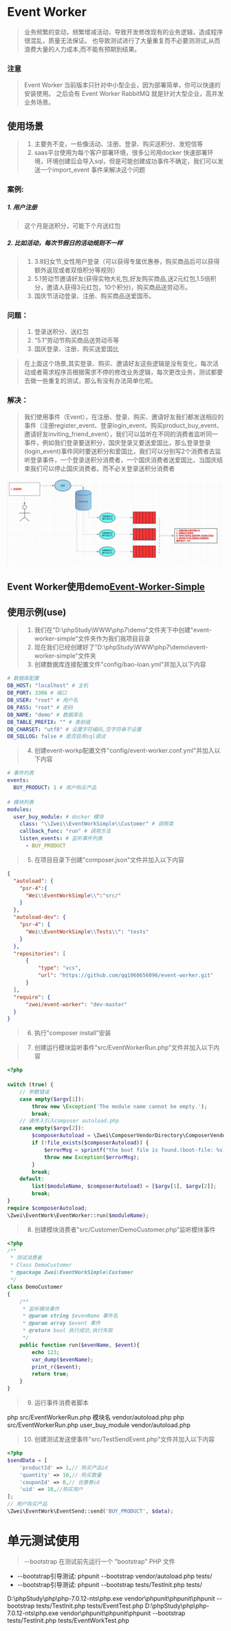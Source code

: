 # Event Worker

> 业务频繁的变动，频繁增减活动，导致开发修改现有的业务逻辑，造成程序很混乱，质量无法保证。
也导致测试进行了大量重复而不必要测测试,从而浪费大量的人力成本,而不能有预期到结果。

### 注意
> Event Worker 当前版本只针对中小型企业，因为部署简单，你可以快速的安装使用。
> 之后会有 Event Worker RabbitMQ 就是针对大型企业，高并发业务场景。

## 使用场景 
> 1. 主要务不变，一些像活动、注册、登录、购买送积分、发短信等
> 2. saas平台使用为每个客户部署环境，很多公司用docker 快速部署环境，环境创建后会导入sql，但是可能创建成功事件不确定，我们可以发送一个import_event
事件来解决这个问题

### 案例:

##### 1. 用户注册
> 这个月是送积分，可能下个月送红包

##### 2. 比如活动，每次节假日的活动规则不一样
> 1. 3.8妇女节,女性用户登录（可以获得专属优惠券，购买商品后可以获得额外返现或者双倍积分等规则）
> 2. 5.1劳动节邀请好友(获得实物大礼包,好友购买商品,送2元红包,1.5倍积分，邀请人获得3元红包，10个积分)，购买商品送劳动币。
> 3. 国庆节活动登录、注册、购买商品送爱国币。

### 问题：
> 1. 登录送积分、送红包
> 2. “5.1”劳动节购买商品送劳动币等
> 3. 国庆登录、注册、购买送爱国比

> 在上面这个场景,其实登录、购买、邀请好友这些逻辑是没有变化，每次活动或者需求程序员根据需求不停的修改业务逻辑，每次更改业务，测试都要去做一些重复的测试，那么有没有办法简单化呢。

### 解决：
> 我们使用事件（Event），在注册、登录、购买、邀请好友我们都发送相应的事件（注册register_event、登录login_event、购买product_buy_event、邀请好友inviting_friend_event），我们可以监听在不同的消费者监听同一事件，例如我们登录要送积分，国庆登录又要送爱国比，那么登录登录(login_event)事件同时要送积分和爱国比，我们可以分别写2个消费者去监听登录事件，一个登录送积分消费者，一个国庆消费者送爱国比，当国庆结束我们可以停止国庆消费者。而不必关登录送积分消费者




![版本1流程图](dev/images/1.x/1.x-flow-diagram.png)


## Event Worker使用demo[Event-Worker-Simple](https://github.com/qq1060656096/event-worker-simple/tree/develop)


## 使用示例(use)
> 1. 我们在"D:\phpStudy\WWW\php7\demo"文件夹下中创建"event-worker-simple"文件夹作为我们我项目目录
> 2. 现在我们已经创建好了"D:\phpStudy\WWW\php7\demo\event-worker-simple"文件夹
> 3. 创建数据库连接配置文件"config/bao-loan.yml"并加入以下内容

```yml
# 数据库配置
DB_HOST: "localhost" # 主机
DB_PORT: 3306 # 端口
DB_USER: "root" # 用户名
DB_PASS: "root" # 密码
DB_NAME: "demo" # 数据库名
DB_TABLE_PREFIX: "" # 表前缀
DB_CHARSET: "utf8" # 设置字符编码,空字符串不设置
DB_SQLLOG: false # 是否启用sql调试
```

> 4. 创建event-workp配置文件"config/event-worker.conf.yml"并加入以下内容
```yml
# 事件列表
events:
  BUY_PRODUCT: 1 # 用户购买产品

# 模块列表
modules:
  user_buy_module: # docker 模块
    class: "\\Zwei\\EventWorkSimple\\Customer" # 调用类
    callback_func: "run" # 调用方法
    listen_events: # 监听事件列表
      - BUY_PRODUCT
```

> 5. 在项目目录下创建"composer.json"文件并加入以下内容
```json
{
  "autoload": {
    "psr-4":{
      "Wei\\EventWorkSimple\\":"src/"
    }
  },
  "autoload-dev": {
    "psr-4": {
      "Wei\\EventWorkSimple\\Tests\\": "tests"
    }
  },
  "repositories": [
      {
          "type": "vcs",
          "url": "https://github.com/qq1060656096/event-worker.git"
      }
  ],
  "require": {
      "zwei/event-worker": "dev-master"
  }
}
```

> 6. 执行"composer install"安装

> 7. 创建运行模块监听事件"src/EventWorkerRun.php"文件并加入以下内容
```php
<?php

switch (true) {
    // 参数错误
    case empty($argv[1]):
        throw new \Exception('The module name cannot be empty.');
        break;
    // 请传入引入composer autoload.php
    case empty($argv[2]):
        $composerAutoload = \Zwei\ComposerVendorDirectory\ComposerVendor::getDir().'/autoload.php';
        if (!file_exists($composerAutoload)) {
            $errorMsg = sprintf("the boot file is found.(boot-file: %s)", $composerAutoload);
            throw new Exception($errorMsg);
        }
        break;
    default:
        list($moduleName, $composerAutoload) = [$argv[1], $argv[2]];
        break;
}
require $composerAutoload;
\Zwei\EventWork\EventWorker::run($moduleName);
```

> 8. 创建模块消费者"src/Customer/DemoCustomer.php"监听模块事件
```php
<?php
/**
 * 测试消费者
 * Class DemoCustomer
 * @package Zwei\EventWorkSimple\Customer
 */
class DemoCustomer
{
    /**
     * 监听模块事件
     * @param string $evenName 事件名
     * @param array $event 事件
     * @return bool 执行成功,执行失败
     */
    public function run($evenName, $event){
        echo 123;
        var_dump($evenName);
        print_r($event);
        return true;
    }
}
```

> 9. 运行事件消费者脚本

php src/EventWorkerRun.php 模块名 vendor/autoload.php
php src/EventWorkerRun.php user_buy_module vendor/autoload.php

> 10. 创建测试发送使事件"src/TestSendEvent.php"文件并加入以下内容
```php
<?php
$sendData = [
    'productId' => 1,// 购买产品id
    'quantity' => 10,// 购买数量
    'couponId' => 0,// 优惠券id
    'uid' => 10,//购买用户
]; 
// 用户购买产品
\Zwei\EventWork\EventSend::send('BUY_PRODUCT', $data);
```

# 单元测试使用

> --bootstrap 在测试前先运行一个 "bootstrap" PHP 文件
- --bootstrap引导测试: phpunit --bootstrap vendor/autoload.php tests/
- --bootstrap引导测试: phpunit --bootstrap tests/TestInit.php tests/

D:\phpStudy\php\php-7.0.12-nts\php.exe vendor\phpunit\phpunit\phpunit --bootstrap tests/TestInit.php tests/EventTest.php
D:\phpStudy\php\php-7.0.12-nts\php.exe vendor\phpunit\phpunit\phpunit --bootstrap tests/TestInit.php tests/EventWorkTest.php